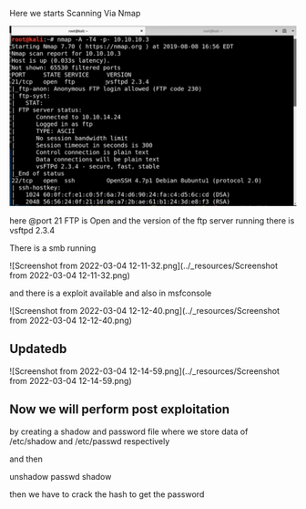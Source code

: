 Here we starts Scanning Via Nmap

![Screenshot from 2022-03-04 12-11-32.png](https://github.com/ayushrajrocky/HTB/raw/main/a4b14a2180354602aaeb584352b50166.png)

here @port 21 FTP is Open and the version of the ftp server running there is vsftpd 2.3.4

There is a smb running

![Screenshot from 2022-03-04 12-11-32.png](../_resources/Screenshot from 2022-03-04 12-11-32.png)

and there is a exploit available and also in msfconsole

![Screenshot from 2022-03-04 12-12-40.png](../_resources/Screenshot from 2022-03-04 12-12-40.png)

## Updatedb

![Screenshot from 2022-03-04 12-14-59.png](../_resources/Screenshot from 2022-03-04 12-14-59.png)

## Now we will perform post exploitation 

by creating a shadow and password file where we store data of /etc/shadow and /etc/passwd respectively 

and then 

unshadow passwd shadow

then we have to crack the hash to get the password
